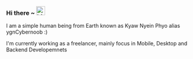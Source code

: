 ### Hi there ~ <img src="https://user-images.githubusercontent.com/1303154/88677602-1635ba80-d120-11ea-84d8-d263ba5fc3c0.gif" width="24px" alt="hi">

I am a simple human being from Earth known as Kyaw Nyein Phyo alias ygnCybernoob :) 

I'm currently working as a freelancer, mainly focus in Mobile, Desktop and Backend Developemnets

</details>
